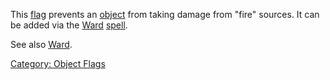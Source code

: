 This [flag](:Category:_Object_Flags.md "wikilink") prevents an
[object](:Category:_Objects.md "wikilink") from taking damage from
"fire" sources. It can be added via the [Ward](Ward.md "wikilink")
[spell](:Category:_Spells.md "wikilink").

See also [Ward](Ward.md "wikilink").

[Category: Object Flags](Category:_Object_Flags "wikilink")
